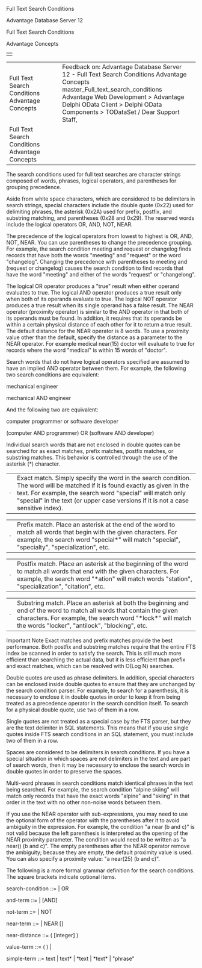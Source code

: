 Full Text Search Conditions




Advantage Database Server 12  

Full Text Search Conditions

Advantage Concepts

|  |
| --- |
|  |

|  |  |  |  |  |
| --- | --- | --- | --- | --- |
| Full Text Search Conditions  Advantage Concepts |  |  | Feedback on: Advantage Database Server 12 - Full Text Search Conditions Advantage Concepts master\_Full\_text\_search\_conditions Advantage Web Development > Advantage Delphi OData Client > Delphi OData Components > TODataSet / Dear Support Staff, |  |
| Full Text Search Conditions  Advantage Concepts |  |  |  |  |

The search conditions used for full text searches are character strings composed of words, phrases, logical operators, and parentheses for grouping precedence.

Aside from white space characters, which are considered to be delimiters in search strings, special characters include the double quote (0x22) used for delimiting phrases, the asterisk (0x2A) used for prefix, postfix, and substring matching, and parentheses (0x28 and 0x29). The reserved words include the logical operators OR, AND, NOT, NEAR.

The precedence of the logical operators from lowest to highest is OR, AND, NOT, NEAR. You can use parentheses to change the precedence grouping. For example, the search condition meeting and request or changelog finds records that have both the words "meeting" and "request" or the word "changelog". Changing the precedence with parentheses to meeting and (request or changelog) causes the search condition to find records that have the word "meeting" and either of the words "request" or "changelong".

The logical OR operator produces a "true" result when either operand evaluates to true. The logical AND operator produces a true result only when both of its operands evaluate to true. The logical NOT operator produces a true result when its single operand has a false result. The NEAR operator (proximity operator) is similar to the AND operator in that both of its operands must be found. In addition, it requires that its operands be within a certain physical distance of each other for it to return a true result. The default distance for the NEAR operator is 8 words. To use a proximity value other than the default, specify the distance as a parameter to the NEAR operator. For example medical near(15) doctor will evaluate to true for records where the word "medical" is within 15 words of "doctor".

Search words that do not have logical operators specified are assumed to have an implied AND operator between them. For example, the following two search conditions are equivalent:

mechanical engineer

mechanical AND engineer

And the following two are equivalent:

computer programmer or software developer

(computer AND programmer) OR (software AND developer)

Individual search words that are not enclosed in double quotes can be searched for as exact matches, prefix matches, postfix matches, or substring matches. This behavior is controlled through the use of the asterisk (\*) character.

|  |  |
| --- | --- |
| · | Exact match. Simply specify the word in the search condition. The word will be matched if it is found exactly as given in the text. For example, the search word "special" will match only "special" in the text (or upper case versions if it is not a case sensitive index). |

|  |  |
| --- | --- |
| · | Prefix match. Place an asterisk at the end of the word to match all words that begin with the given characters. For example, the search word "special\*" will match "special", "specialty", "specialization", etc. |

|  |  |
| --- | --- |
| · | Postfix match. Place an asterisk at the beginning of the word to match all words that end with the given characters. For example, the search word "\*ation" will match words "station", "specialization", "citation", etc. |

|  |  |
| --- | --- |
| · | Substring match. Place an asterisk at both the beginning and end of the word to match all words that contain the given characters. For example, the search word "\*lock\*" will match the words "locker", "antilock", "blocking", etc. |

Important Note Exact matches and prefix matches provide the best performance. Both postfix and substring matches require that the entire FTS index be scanned in order to satisfy the search. This is still much more efficient than searching the actual data, but it is less efficient than prefix and exact matches, which can be resolved with O(Log N) searches.

Double quotes are used as phrase delimiters. In addition, special characters can be enclosed inside double quotes to ensure that they are unchanged by the search condition parser. For example, to search for a parenthesis, it is necessary to enclose it in double quotes in order to keep it from being treated as a precedence operator in the search condition itself. To search for a physical double quote, use two of them in a row.

Single quotes are not treated as a special case by the FTS parser, but they are the text delimiter in SQL statements. This means that if you use single quotes inside FTS search conditions in an SQL statement, you must include two of them in a row.

Spaces are considered to be delimiters in search conditions. If you have a special situation in which spaces are not delimiters in the text and are part of search words, then it may be necessary to enclose the search words in double quotes in order to preserve the spaces.

Multi-word phrases in search conditions match identical phrases in the text being searched. For example, the search condition "alpine skiing" will match only records that have the exact words "alpine" and "skiing" in that order in the text with no other non-noise words between them.

If you use the NEAR operator with sub-expressions, you may need to use the optional form of the operator with the parentheses after it to avoid ambiguity in the expression. For example, the condition "a near (b and c)" is not valid because the left parenthesis is interpreted as the opening of the NEAR proximity parameter. The condition would need to be written as "a near() (b and c)". The empty parentheses after the NEAR operator remove the ambiguity; because they are empty, the default proximity value is used. You can also specify a proximity value: "a near(25) (b and c)".

The following is a more formal grammar definition for the search conditions. The square brackets indicate optional items.

search-condition ::= <and-term> | <and-term> OR <search-condition>

and-term ::= <not-term> | <not-term> [AND] <and-term>

not-term ::= <near-term> | NOT <near-term>

near-term ::= <value-term> | <value-term> NEAR [<near-distance>] <near-term>

near-distance ::= ( [integer] )

value-term ::= ( <condition> ) | <simple-term>

simple-term ::= text | text\* | \*text | \*text\* | "phrase"